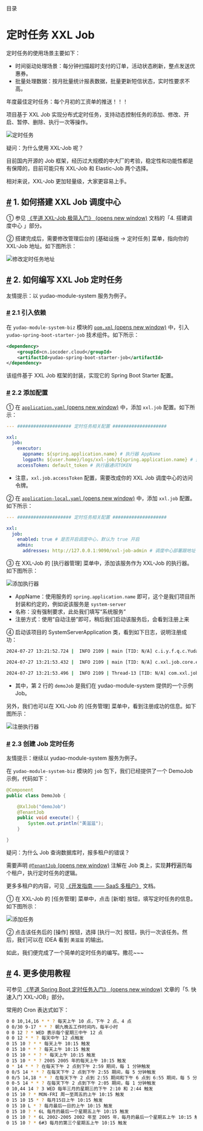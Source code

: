 目录

# 定时任务 XXL Job

定时任务的使用场景主要如下：

*   时间驱动处理场景：每分钟扫描超时支付的订单，活动状态刷新，整点发送优惠券。
*   批量处理数据：按月批量统计报表数据，批量更新短信状态，实时性要求不高。

年度最佳定时任务：每个月初的工资单的推送！！！

项目基于 XXL Job 实现分布式定时任务，支持动态控制任务的添加、修改、开启、暂停、删除、执行一次等操作。

![定时任务](./static/xxl-job.png)

疑问：为什么使用 XXL-Job 呢？

目前国内开源的 Job 框架，经历过大规模的中大厂的考验，稳定性和功能性都是有保障的，目前可能只有 XXL-Job 和 Elastic-Job 两个选择。

相对来说，XXL-Job 更加轻量级，大家更容易上手。

## [#](#_1-如何搭建-xxl-job-调度中心) 1. 如何搭建 XXL Job 调度中心

① 参见 [《芋道 XXL-Job 极简入门》 (opens new window)](https://www.iocoder.cn/XXL-JOB/install/?qun) 文档的「4. 搭建调度中心 」部分。

② 搭建完成后，需要修改管理后台的 \[基础设施 -> 定时任务\] 菜单，指向你的 XXL-Job 地址。如下图所示：

![修改定时任务地址](./static/xxl-job-menu.png)

## [#](#_2-如何编写-xxl-job-定时任务) 2. 如何编写 XXL Job 定时任务

友情提示：以 yudao-module-system 服务为例子。

### [#](#_2-1-引入依赖) 2.1 引入依赖

在 `yudao-module-system-biz` 模块的 [`pom.xml` (opens new window)](https://github.com/YunaiV/yudao-cloud/blob/master/yudao-module-system/yudao-module-system-biz/pom.xml) 中，引入 `yudao-spring-boot-starter-job` 技术组件。如下所示：

```xml
<dependency>
    <groupId>cn.iocoder.cloud</groupId>
    <artifactId>yudao-spring-boot-starter-job</artifactId>
</dependency>

```

该组件基于 XXL Job 框架的封装，实现它的 Spring Boot Starter 配置。

### [#](#_2-2-添加配置) 2.2 添加配置

① 在 [`application.yaml` (opens new window)](https://github.com/YunaiV/yudao-cloud/blob/master/yudao-module-system/yudao-module-system-biz/src/main/resources/application.yaml#L86-L93) 中，添加 `xxl.job` 配置。如下所示：

```yaml
--- #################### 定时任务相关配置 ####################

xxl:
  job:
    executor:
      appname: ${spring.application.name} # 执行器 AppName
      logpath: ${user.home}/logs/xxl-job/${spring.application.name} # 执行器运行日志文件存储磁盘路径
    accessToken: default_token # 执行器通讯TOKEN

```

*   注意，`xxl.job.accessToken` 配置，需要改成你的 XXL Job 调度中心的访问令牌。

② 在 [`application-local.yaml` (opens new window)](https://github.com/YunaiV/yudao-cloud/blob/master/yudao-module-system/yudao-module-system-biz/src/main/resources/application-local.yaml#L80-L85) 中，添加 `xxl.job` 配置。如下所示：

```yaml
--- #################### 定时任务相关配置 ####################

xxl:
  job:
    enabled: true # 是否开启调度中心，默认为 true 开启
    admin:
      addresses: http://127.0.0.1:9090/xxl-job-admin # 调度中心部署跟地址

```

③ 在 XXL-Job 的 \[执行器管理\] 菜单中，添加该服务作为 XXL-Job 的执行器。如下图所示：

![添加执行器](./static/添加执行器.png)

*   AppName：使用服务的 `spring.application.name` 即可，这个是我们项目所封装和约定的，例如说该服务是 `system-server`
*   名称：没有强制要求，此处我们填写“系统服务”
*   注册方式：使用“自动注册”即可，稍后我们启动该服务后，会看到注册上来

④ 启动该项目的 SystemServerApplication 类，看到如下日志，说明注册成功：

```bash
2024-07-27 13:21:52.724 |  INFO 2109 | main [TID: N/A] c.i.y.f.q.c.YudaoXxlJobAutoConfiguration | [xxlJobExecutor][初始化 XXL-Job 执行器的配置]

2024-07-27 13:21:53.432 |  INFO 2109 | main [TID: N/A] c.xxl.job.core.executor.XxlJobExecutor   | >>>>>>>>>>> xxl-job register jobhandler success, name:demoJob, jobHandler:com.xxl.job.core.handler.impl.MethodJobHandler@7827b580[class cn.iocoder.yudao.module.system.job.demo.DemoJob$$SpringCGLIB$$0#execute]

2024-07-27 13:21:53.496 |  INFO 2109 | Thread-13 [TID: N/A] com.xxl.job.core.server.EmbedServer      | >>>>>>>>>>> xxl-job remoting server start success, nettype = class com.xxl.job.core.server.EmbedServer, port = 10000

```

*   其中，第 2 行的 `demoJob` 是我们在 yudao-module-system 提供的一个示例 Job。

另外，我们也可以在 XXL-Job 的 \[任务管理\] 菜单中，看到注册成功的信息。如下图所示：

![注册执行器](./static/注册执行器.png)

### [#](#_2-3-创建-job-定时任务) 2.3 创建 Job 定时任务

友情提示：继续以 yudao-module-system 服务为例子。

在 `yudao-module-system-biz` 模块的 `job` 包下，我们已经提供了一个 DemoJob 示例，代码如下：

```java
@Component
public class DemoJob {

    @XxlJob("demoJob")
    @TenantJob
    public void execute() {
        System.out.println("美滋滋");
    }

}

```

疑问：为什么 Job 查询数据库时，报多租户的错误？

需要声明 [`@TenantJob` (opens new window)](https://github.com/YunaiV/yudao-cloud/blob/master/yudao-framework/yudao-spring-boot-starter-biz-tenant/src/main/java/cn/iocoder/yudao/framework/tenant/core/job/TenantJob.java) 注解在 Job 类上，实现**并行**遍历每个租户，执行定时任务的逻辑。

更多多租户的内容，可见 [《开发指南 —— SaaS 多租户》](/saas-tenant/) 文档。

① 在 XXL-Job 的 \[任务管理\] 菜单中，点击 \[新增\] 按钮，填写定时任务的信息。如下图所示：

![添加任务](./static/添加任务.png)

② 点击该任务后的 \[操作\] 按钮，选择 \[执行一次\] 按钮，执行一次该任务。然后，我们可以在 IDEA 看到 `美滋滋` 的输出。

如此，我们便完成了一个简单的定时任务的编写。撒花~~~

## [#](#_4-更多使用教程) 4. 更多使用教程

可参见 [《芋道 Spring Boot 定时任务入门》 (opens new window)](http://www.iocoder.cn/Spring-Boot/Job/?yudao) 文章的「5. 快速入门 XXL-JOB」部分。

常用的 Cron 表达式如下：

```bash
0 0 10,14,16 * * ? 每天上午 10 点，下午 2 点、4 点 
0 0/30 9-17 * * ? 朝九晚五工作时间内，每半小时 
0 0 12 ? * WED 表示每个星期三中午 12 点 
0 0 12 * * ? 每天中午 12 点触发 
0 15 10 ? * * 每天上午 10:15 触发 
0 15 10 * * ? 每天上午 10:15 触发 
0 15 10 * * ? * 每天上午 10:15 触发 
0 15 10 * * ? 2005 2005 年的每天上午 10:15 触发 
0 * 14 * * ? 在每天下午 2 点到下午 2:59 期间，每 1 分钟触发 
0 0/5 14 * * ? 在每天下午 2 点到下午 2:55 期间，每 5 分钟触发 
0 0/5 14,18 * * ? 在每天下午 2 点到 2:55 期间和下午 6 点到 6:55 期间，每 5 分钟触发 
0 0-5 14 * * ? 在每天下午 2 点到下午 2:05 期间，每 1 分钟触发 
0 10,44 14 ? 3 WED 每年三月的星期三的下午 2:10 和 2:44 触发 
0 15 10 ? * MON-FRI 周一至周五的上午 10:15 触发 
0 15 10 15 * ? 每月15日上午 10:15 触发 
0 15 10 L * ? 每月最后一日的上午 10:15 触发 
0 15 10 ? * 6L 每月的最后一个星期五上午 10:15 触发 
0 15 10 ? * 6L 2002-2005 2002 年至 2005 年，每月的最后一个星期五上午 10:15 触发 
0 15 10 ? * 6#3 每月的第三个星期五上午 10:15 触发

```